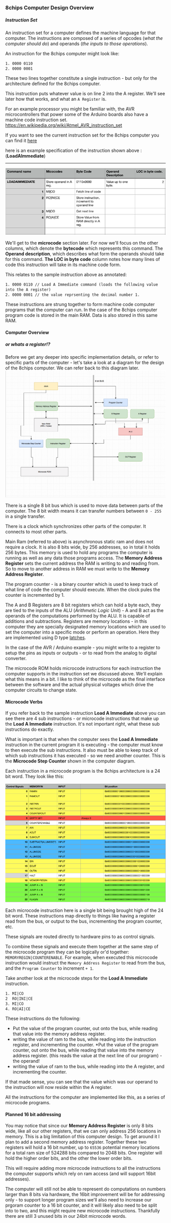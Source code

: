 ### 8chips Computer Design Overview

##### Instruction Set

An instruction set for a computer defines the machine language for that computer. The instructions are composed of a series of opcodes (*what the computer should do*) and operands (*the inputs to those operations*).

 An instruction for the 8chips computer might look like:

``` 
1. 0000 0110
2. 0000 0001
```

These two lines together constitute a single instruction - but only for the architecture defined for the 8chips computer.

This instruction puts whatever value is on line 2 into the A register. We'll see later how that works, and what an `A Register` is.

For an example processor you might be familiar with, the AVR microcontrollers that power some of the Arduino boards also have a machine code instruction set.
https://en.wikipedia.org/wiki/Atmel_AVR_instruction_set

If you want to see the current instruction set for the 8chips computer you can find it [here](./instruction_set_1.md)

here is an example specification of the instruction shown above :
(**LoadAImmediate**)
___
![LoadAImm](./loadaimm.png)

We'll get to the **microcode** section later. For now we'll focus on the other columns, which denote the **bytecode** which represents this command. The **Operand description**, which describes what form the operands should take for this command. **The LOC in byte code** column notes how many lines of code this instruction will take in its machine code form.

This relates to the sample instruction above as annotated:
``` 
1. 0000 0110 // Load A Immediate command (loads the following value into the A register)
2. 0000 0001 // the value reprsenting the decimal number 1.
```

These instructions are strung together to form machine code computer programs that the computer can run. In the case of the 8chips computer program code is stored in the main RAM. Data is also stored in this same RAM.

#### Computer Overview
##### or whats a register!?
Before we get any deeper into specific implementation details, or refer to specific parts of the computer - let's take a look at a diagram for the design of the 8chips computer. We can refer back to this diagram later.
![LoadAImm](./8chips1diagram.png)

There is a single 8 bit bus which is used to move data between parts of the computer. The 8 bit width means it can transfer numbers between `0 - 255` in a single transfer.

There is a clock which synchronizes other parts of the computer. It connects to most other parts.

Main Ram (referred to above) is asynchronous static ram and does not require a clock. It is also 8 bits wide, by 256 addresses, so in total it holds 256 bytes. This memory is used to hold
any programs the computer is running as well as any data those programs access. The **Memory Address Register** sets the current address the RAM is writing to and reading from. So to move to another address in RAM we must write to the **Memory Address Register**.

The program counter - is a binary counter which is used to keep track of what line of code the computer should execute. When the clock pules the counter is incremented by 1.

The A and B Registers are 8 bit registers which can hold a byte each, they are tied to the inputs of the ALU (*Arithmetic Logic Unit*) - A and B act as the operands of the computations performed by the ALU. It is capable of additions and subtractions.
Registers are memory locations - in this computer they are specially designated memory locations which are used to set the computer into a specific mode or perform an operation. Here they are implemented using D type [latches](http://www.ti.com/lit/ds/symlink/sn74ls173a.pdf). 

In the case of the AVR / Arduino example - you might write to a register to setup the pins as inputs or outputs - or to read from the analog to digital converter.


The microcode ROM holds microcode instructions for each instruction the computer supports in the instruction set we discussed above. We'll explain what this means in a bit. I like to think of the microcode as the final interface between the software and the actual physical voltages which drive the computer circuits to change state.

#### Microcode Verbs
If you refer back to the sample instruction **Load A Immediate** above you can see there are 4 sub instructions - or microcode instructions that make up the **Load A Immediate** instruction. It's not important right, what these sub instructions do exactly.

What is important is that when the computer sees the **Load A Immediate** instruction in the current program it is executing - the computer must know to then execute the sub instructions. It also must be able to keep track of which sub instructions it has executed - so we need another counter. This is the **Microcode Step Counter** shown in the computer diagram.

Each instruction in a microcode program is the 8chips architecture is a 24 bit word. They look like this:

![micro](./micro.png)

 Each microcode instruction here is a single bit being brought high of the 24 bit word. These instructions map directly to things like having a register read from the bus, or output to the bus, incrementing the program counter, etc.

 These signals are routed directly to hardware pins to as control signals.

 To combine these signals and execute them together at the same step of the microcode program they can be logically or'd together: `MEMORYREGIN|COUNTERENABLE`. For example, when executed this microcode instruction would instruct the `Memory Address Register` to read from the bus, and the `Program Counter` to increment `+ 1`.

Take another look at the microcode steps for the **Load A Immediate** instruction.
```
1. MI|CO
2  RO|INI|CE
3. MI|CO
4. RO|AI|CE
```

These instructions do the following:
* Put the value of the program counter, out onto the bus, while reading that value into the memory address register.
* writing the value of ram to the bus, while reading into the instruction register, and incrementing the counter.
*Put the value of the program counter, out onto the bus, while reading that value into the memory address register. (this reads the value at the next line of our program) - the operand!
* writing the value of ram to the bus, while reading into the A register, and incrementing the counter.

If that made sense, you can see that the value which was our operand to the instruction will now reside within the A register.

All the instructions for the computer are implemented like this, as a series of microcode programs.

#### Planned 16 bit addressing

You may notice that since our **Memory Address Register** is only 8 bits wide, like all our other registers, that we can only address 256 locations in memory. This is a big limitation of this computer design. To get around it I plan to add a second memory address register. Together these two registers will hold a 16 bit number, up to `65536` potential memory locations for a total ram size of 524288 bits compared to 2048 bits. One register will hold the higher order bits, and the other the lower order bits.

This will require adding more microcode instructions to all the instructions the computer supports which rely on ram access (and will support 16bit addresses).


The computer will still not be able to represent do computations on numbers larger than 8 bits via hardware, the 16bit improvement will be for addressing only - to support longer program sizes we'll also need to increase our prgoram counter to a 16 bit counter, and it will likely also need to be split into to two, and this might require new microcode instructions. Thankfully there are still 3 unused bits in our 24bit microcode words.

